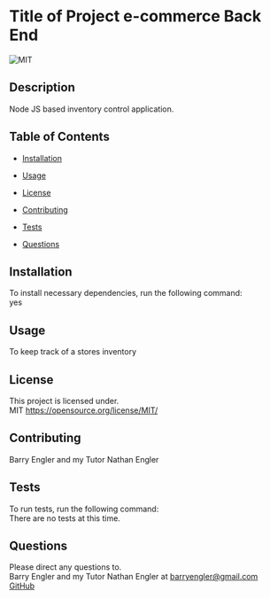# Title of Project e-commerce Back End

![MIT](https://img.shields.io/badge/license-MIT-green)

## Description

Node JS based inventory control application.

## Table of Contents

- [Installation](#installation)

- [Usage](#usage)

- [License](#license)

- [Contributing](#contributing)

- [Tests](#tests)

- [Questions](#questions)

## Installation

To install necessary dependencies, run the following command: <br>
yes

## Usage

To keep track of a stores inventory

## License

This project is licensed under. <br>
MIT
https://opensource.org/license/MIT/

## Contributing

Barry Engler and my Tutor Nathan Engler

## Tests

To run tests, run the following command: <br>
There are no tests at this time.

## Questions

Please direct any questions to.<br>
Barry Engler and my Tutor Nathan Engler at barryengler@gmail.com <br>
[GitHub](https://github.com/Barry250000)

